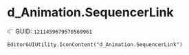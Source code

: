 # d_Animation.SequencerLink
![](/img/d_Animation.SequencerLink.png)
GUID: `1211459679570569961`
```
EditorGUIUtility.IconContent("d_Animation.SequencerLink")
```

